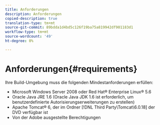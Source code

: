 ```yaml
---
title: Anforderungen
description: Anforderungen
copied-description: true
translation-type: tm+mt
source-git-commit: 89bdda1d4bd5c126f19ba75a819942df901183d1
workflow-type: tm+mt
source-wordcount: '49'
ht-degree: 0%

---
```



# Anforderungen{#requirements}

Ihre Build-Umgebung muss die folgenden Mindestanforderungen erfüllen:

* Microsoft Windows Server 2008 oder Red Hat® Enterprise Linux® 5.6
* Oracle Java JRE 1.6 (Oracle Java JDK 1.6 ist erforderlich, um benutzerdefinierte Autorisierungserweiterungen zu erstellen)
* Apache Tomcat® 6, der im Ordner [!DNL Third Party\Tomcat\6.0.18] der DVD verfügbar ist
* Von der Adobe ausgestellte Berechtigungen

